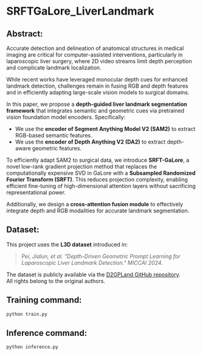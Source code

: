 # SRFTGaLore_LiverLandmark

## Abstract:
Accurate detection and delineation of anatomical structures in medical imaging are critical for computer-assisted interventions, particularly in laparoscopic liver surgery, where 2D video streams limit depth perception and complicate landmark localization.

While recent works have leveraged monocular depth cues for enhanced landmark detection, challenges remain in fusing RGB and depth features and in efficiently adapting large-scale vision models to surgical domains.

In this paper, we propose a **depth-guided liver landmark segmentation framework** that integrates semantic and geometric cues via pretrained vision foundation model encoders. Specifically:
- We use the **encoder of Segment Anything Model V2 (SAM2)** to extract RGB-based semantic features.
- We use the **encoder of Depth Anything V2 (DA2)** to extract depth-aware geometric features.

To efficiently adapt SAM2 to surgical data, we introduce **SRFT-GaLore**, a novel low-rank gradient projection method that replaces the computationally expensive SVD in GaLore with a **Subsampled Randomized Fourier Transform (SRFT)**. This reduces projection complexity, enabling efficient fine-tuning of high-dimensional attention layers without sacrificing representational power.

Additionally, we design a **cross-attention fusion module** to effectively integrate depth and RGB modalities for accurate landmark segmentation.


## Dataset:
This project uses the **L3D dataset** introduced in:

> *Pei, Jialun, et al. "Depth-Driven Geometric Prompt Learning for Laparoscopic Liver Landmark Detection." MICCAI 2024.*

The dataset is publicly available via the [D2GPLand GitHub repository](https://github.com/PJLallen/D2GPLand).  
All rights belong to the original authors.

## Training command:

```bash
python train.py
```

## Inference command:
```bash
python inference.py
```
